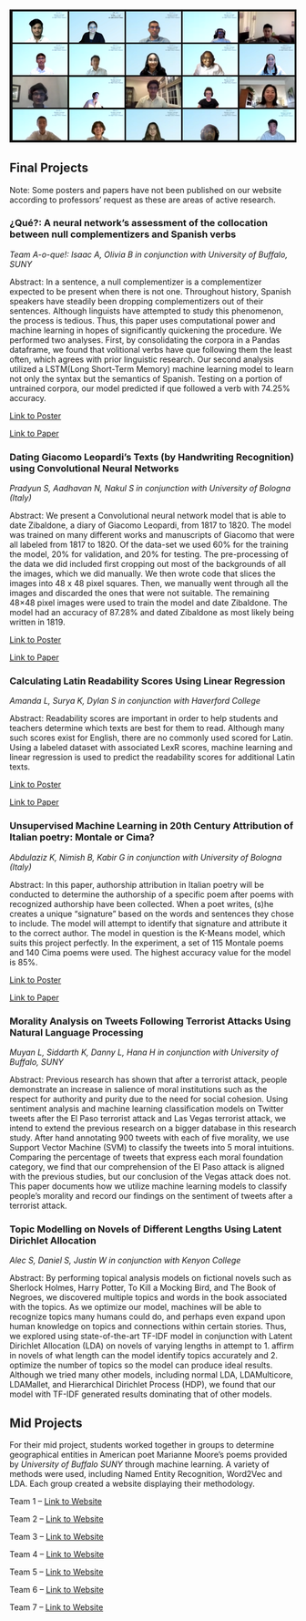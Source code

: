 <p align="center">
  <img src="class.png" />
</p>

## Final Projects
Note: Some posters and papers have not been published on our website according to professors’ request as these are areas of active research.


### **¿Qué?: A neural network’s assessment of the collocation between null complementizers and Spanish verbs** 

*Team A-o-que!: Isaac A, Olivia B in conjunction with University of Buffalo, SUNY*

Abstract: In a sentence, a null complementizer is a complementizer expected to be present when there is not one. Throughout history, Spanish speakers have steadily been dropping complementizers out of their sentences. Although linguists have attempted to study this phenomenon, the process is tedious. Thus, this paper uses computational power and machine learning in hopes of significantly quickening the procedure. We performed two analyses. First, by consolidating the corpora in a Pandas dataframe, we found that volitional verbs have que following them the least often, which agrees with prior linguistic research. Our second analysis utilized a LSTM(Long Short-Term Memory) machine learning model to learn not only the syntax but the semantics of Spanish. Testing on a portion of untrained corpora, our model predicted if que followed a verb with 74.25% accuracy.

[Link to Poster](Que_Poster.pdf)

[Link to Paper](Que_Paper.pdf)

### **Dating Giacomo Leopardi’s Texts (by Handwriting Recognition) using Convolutional Neural Networks**

*Pradyun S, Aadhavan N, Nakul S in conjunction with University of Bologna (Italy)* 

Abstract: We present a Convolutional neural network model that is able to date Zibaldone, a diary of Giacomo Leopardi, from 1817 to 1820. The model was trained on many different works and manuscripts of Giacomo that were all labeled from 1817 to 1820. Of the data-set we used 60% for the training the model, 20% for validation, and 20% for testing. The pre-processing of the data we did included first cropping out most of the backgrounds of all the images, which we did manually. We then wrote code that slices the images into 48 x 48 pixel squares. Then, we manually went through all the images and discarded the ones that were not suitable. The remaining 48×48 pixel images were used to train the model and date Zibaldone. The model had an accuracy of 87.28% and dated Zibaldone as most likely being written in 1819.

[Link to Poster](Giacomo_Poster.pdf)

[Link to Paper](Giacomo_Paper.pdf)

### **Calculating Latin Readability Scores Using Linear Regression**

*Amanda L, Surya K, Dylan S in conjunction with Haverford College*

Abstract: Readability scores are important in order to help students and teachers determine which texts are best for them to read. Although many such scores exist for English, there are no commonly used scored for Latin. Using a labeled dataset with associated LexR scores, machine learning and linear regression is used to predict the readability scores for additional Latin texts.

[Link to Poster](Latin_Poster.pdf)

[Link to Paper](Latin_Paper.pdf)

### **Unsupervised Machine Learning in 20th Century Attribution of Italian poetry: Montale or Cima?**

*Abdulaziz K, Nimish B, Kabir G in conjunction with University of Bologna (Italy)*

Abstract: In this paper, authorship attribution in Italian poetry will be conducted to determine the authorship of a specific poem after poems with recognized authorship have been collected. When a poet writes, (s)he creates a unique “signature” based on the words and sentences they chose to include. The model will attempt to identify that signature and attribute it to the correct author. The model in question is the K-Means model, which suits this project perfectly. In the experiment, a set of 115 Montale poems and 140 Cima poems were used. The highest accuracy value for the model is 85%.

[Link to Poster](Montale_Poster.pdf)

[Link to Paper](Montale_Paper.pdf)

### **Morality Analysis on Tweets Following Terrorist Attacks Using Natural Language Processing**

*Muyan L, Siddarth K, Danny L, Hana H in conjunction with University of Buffalo, SUNY*

Abstract: Previous research has shown that after a terrorist attack, people demonstrate an increase in salience of moral institutions such as the respect for authority and purity due to the need for social cohesion. Using sentiment analysis and machine learning classification models on Twitter tweets after the El Paso terrorist attack and Las Vegas terrorist attack, we intend to extend the previous research on a bigger database in this research study. After hand annotating 900 tweets with each of five morality, we use Support Vector Machine (SVM) to classify the tweets into 5 moral intuitions. Comparing the percentage of tweets that express each moral foundation category, we find that our comprehension of the El Paso attack is aligned with the previous studies, but our conclusion of the Vegas attack does not. This paper documents how we utilize machine learning models to classify people’s morality and record our findings on the sentiment of tweets after a terrorist attack.


### **Topic Modelling on Novels of Different Lengths Using Latent Dirichlet Allocation**

*Alec S, Daniel S, Justin W in conjunction with Kenyon College*

Abstract: By performing topical analysis models on fictional novels such as Sherlock Holmes, Harry Potter, To Kill a Mocking Bird, and The Book of Negroes, we discovered multiple topics and words in the book associated with the topics. As we optimize our model, machines will be able to recognize topics many humans could do, and perhaps even expand upon human knowledge on topics and connections within certain stories. Thus, we explored using state-of-the-art TF-IDF model in conjunction with Latent Dirichlet Allocation (LDA) on novels of varying lengths in attempt to 1. affirm in novels of what length can the model identify topics accurately and 2. optimize the number of topics so the model can produce ideal results. Although we tried many other models, including normal LDA, LDAMulticore, LDAMallet, and Hierarchical Dirichlet Process (HDP), we found that our model with TF-IDF generated results dominating that of other models.


## Mid Projects
For their mid project, students worked together in groups to determine geographical entities in American poet Marianne Moore’s poems provided by *University of Buffalo SUNY* through machine learning. A variety of methods were used, including Named Entity Recognition, Word2Vec and LDA. Each group created a website displaying their methodology. 

Team 1 – [Link to Website](https://amklin.github.io/Midterm-project.github.io/)

Team 2 – [Link to Website](https://mehta-tutoring-dhmlbootcamp21.github.io/GitGood/)

Team 3 – [Link to Website](https://mehta-tutoring-dhmlbootcamp21.github.io/Nimish-Hana-Danny/)

Team 4 – [Link to Website](https://alecishuman.github.io/locationfinder.github.io/)

Team 5 – [Link to Website](https://kabirgoel.github.io/Midterm-Project/)

Team 6 – [Link to Website](https://mehta-tutoring-dhmlbootcamp21.github.io/Pradyun-Aadhavan/)

Team 7 – [Link to Website](https://mehta-tutoring-dhmlbootcamp21.github.io/Midterm-Liv_Nakul/)
